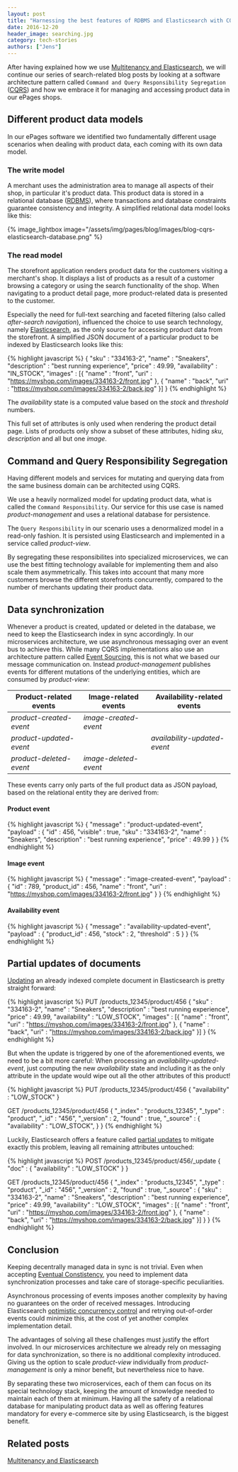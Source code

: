 ```yaml
---
layout: post
title: "Harnessing the best features of RDBMS and Elasticsearch with CQRS"
date: 2016-12-20
header_image: searching.jpg
category: tech-stories
authors: ["Jens"]
---
```


After having explained how we use [Multitenancy and Elasticsearch][prev-blog-post], we will continue our series of search-related blog posts by looking at a software architecture pattern called `Command and Query Responsibility Segregation` ([CQRS][fowler-cqrs]) and how we embrace it for managing and accessing product data in our ePages shops.

## Different product data models

In our ePages software we identified two fundamentally different usage scenarios when dealing with product data, each coming with its own data model.

### The write model

A merchant uses the administration area to manage all aspects of their shop, in particular it's product data.
This product data is stored in a relational database ([RDBMS][rdbms]), where transactions and database constraints guarantee consistency and integrity.
A simplified relational data model looks like this:

{% image_lightbox image="/assets/img/pages/blog/images/blog-cqrs-elasticsearch-database.png" %}

### The read model

The storefront application renders product data for the customers visiting a merchant's shop.
It displays a list of products as a result of a customer browsing a category or using the search functionality of the shop.
When navigating to a product detail page, more product-related data is presented to the customer.

Especially the need for full-text searching and faceted filtering (also called *after-search navigation*), influenced the choice to use search technology, namely [Elasticsearch][es], as the only source for accessing product data from the storefront.
A simplified JSON document of a particular product to be indexed by Elasticsearch looks like this:

{% highlight javascript %}
{
    "sku" : "334163-2",
    "name" : "Sneakers",
    "description" : "best running experience",
    "price" : 49.99,
    "availability" : "IN_STOCK",
    "images" : [{
        "name" : "front",
        "uri" : "https://myshop.com/images/334163-2/front.jpg"
    }, {
        "name" : "back",
        "uri" : "https://myshop.com/images/334163-2/back.jpg"
    }]
}
{% endhighlight %}

The *availability* state is a computed value based on the *stock* and *threshold* numbers.

This full set of attributes is only used when rendering the product detail page.
Lists of products only show a subset of these attributes, hiding *sku*, *description* and all but one *image*.

## Command and Query Responsibility Segregation

Having different models and services for mutating and querying data from the same business domain can be architected using CQRS.

We use a heavily normalized model for updating product data, what is called the `Command Responsibility`.
Our service for this use case is named *product-management* and uses a relational database for persistence.

The `Query Responsibility` in our scenario uses a denormalized model in a read-only fashion.
It is persisted using Elasticsearch and implemented in a service called *product-view*.

By segregating these responsibilites into specialized microservices, we can use the best fitting technology available for implementing them and also scale them asymmetrically.
This takes into account that many more customers browse the different storefronts concurrently, compared to the number of merchants updating their product data.

## Data synchronization

Whenever a product is created, updated or deleted in the database, we need to keep the Elasticsearch index in sync accordingly.
In our microservices architecture, we use asynchronous messaging over an event bus to achieve this.
While many CQRS implementations also use an architecture pattern called [Event Sourcing][fowler-event-sourcing], this is not what we based our message communication on.
Instead *product-management* publishes events for different mutations of the underlying entities, which are consumed by *product-view*:

| Product-related events  | Image-related events  | Availability-related events  |
| ----------------------- | --------------------- | ---------------------------- |
| *product-created-event* | *image-created-event* |                              |
| *product-updated-event* |                       | *availability-updated-event* |
| *product-deleted-event* | *image-deleted-event* |                              |

These events carry only parts of the full product data as JSON payload, based on the relational entity they are derived from:

#### Product event

{% highlight javascript %}
{
    "message" : "product-updated-event",
    "payload" : {
        "id" : 456,
        "visible" : true,
        "sku" : "334163-2",
        "name" : "Sneakers",
        "description" : "best running experience",
        "price" : 49.99
    }
}
{% endhighlight %}

#### Image event

{% highlight javascript %}
{
    "message" : "image-created-event",
    "payload" : {
        "id" : 789,
        "product_id" : 456,
        "name" : "front",
        "uri" : "https://myshop.com/images/334163-2/front.jpg"
    }
}
{% endhighlight %}

#### Availability event

{% highlight javascript %}
{
    "message" : "availability-updated-event",
    "payload" : {
        "product_id" : 456,
        "stock" : 2,
        "threshold" : 5
    }
}
{% endhighlight %}


## Partial updates of documents

[Updating][es-update] an already indexed complete document in Elasticsearch is pretty straight forward:

{% highlight javascript %}
PUT /products_12345/product/456
{
    "sku" : "334163-2",
    "name" : "Sneakers",
    "description" : "best running experience",
    "price" : 49.99,
    "availability" : "LOW_STOCK",
    "images" : [{
        "name" : "front",
        "uri" : "https://myshop.com/images/334163-2/front.jpg"
    }, {
        "name" : "back",
        "uri" : "https://myshop.com/images/334163-2/back.jpg"
    }]
}
{% endhighlight %}

But when the update is triggered by one of the aforementioned events, we need to be a bit more careful:
When processing an *availability-updated-event*, just computing the new *availability* state and including it as the only attribute in the update would wipe out all the other attributes of this product!

{% highlight javascript %}
PUT /products_12345/product/456
{
    "availability" : "LOW_STOCK"
}

GET /products_12345/product/456
{
    "_index" : "products_12345",
    "_type" : "product",
    "_id" : "456",
    "_version" : 2,
    "found" : true,
    "_source" : {
        "availability" : "LOW_STOCK",
    }
}
{% endhighlight %}

Luckily, Elasticsearch offers a feature called [partial updates][es-partial-update] to mitigate exactly this problem, leaving all remaining attributes untouched:

{% highlight javascript %}
POST /products_12345/product/456/_update
{
    "doc" :  {
        "availability" : "LOW_STOCK"
    }
}

GET /products_12345/product/456
{
    "_index" : "products_12345",
    "_type" :  "product",
    "_id" :    "456",
    "_version" : 2,
    "found" : true,
    "_source" : {
        "sku" : "334163-2",
        "name" : "Sneakers",
        "description" : "best running experience",
        "price" : 49.99,
        "availability" : "LOW_STOCK",
        "images" : [{
            "name" : "front",
            "uri" : "https://myshop.com/images/334163-2/front.jpg"
        }, {
            "name" : "back",
            "uri" : "https://myshop.com/images/334163-2/back.jpg"
        }]
    }
}
{% endhighlight %}

## Conclusion

Keeping decentrally managed data in sync is not trivial.
Even when accepting [Eventual Constistency][fowler-eventual-consistency], you need to implement data synchronization processes and take care of storage-specific peculiarities.

Asynchronous processing of events imposes another complexity by having no guarantees on the order of received messages.
Introducing Elasticsearch [optimistic concurrency control][es-concurrency] and retrying out-of-order events could minimize this, at the cost of yet another complex implementation detail.

The advantages of solving all these challenges must justify the effort involved.
In our microservices architecture we already rely on messaging for data synchronization, so there is no additional complexity introduced.
Giving us the option to scale *product-view* individually from *product-management* is only a minor benefit, but nevertheless nice to have.

By separating these two microservices, each of them can focus on its special technology stack, keeping the amount of knowledge needed to maintain each of them at minimum.
Having all the safety of a relational database for manipulating product data as well as offering features mandatory for every e-commerce site by using Elasticsearch, is the biggest benefit.

## Related posts

[Multitenancy and Elasticsearch][prev-blog-post]

[prev-blog-post]: /blog/tech-stories/multitenancy-and-elasticsearch/
[rdbms]: https://en.wikipedia.org/wiki/Relational_database_management_system
[fowler-cqrs]: http://martinfowler.com/bliki/CQRS.html
[fowler-event-sourcing]: http://martinfowler.com/eaaDev/EventSourcing.html
[fowler-eventual-consistency]: https://martinfowler.com/articles/microservice-trade-offs.html#consistency
[es]: https://www.elastic.co/products/elasticsearch
[es-update]: https://www.elastic.co/guide/en/elasticsearch/guide/current/update-doc.html
[es-partial-update]: https://www.elastic.co/guide/en/elasticsearch/guide/current/partial-updates.html
[es-concurrency]: https://www.elastic.co/guide/en/elasticsearch/guide/current/optimistic-concurrency-control.html
